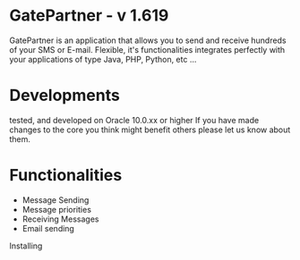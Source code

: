 # GatePartner - v 1.619

GatePartner is an application that allows you to send and receive hundreds of your SMS or E-mail. Flexible, it's functionalities integrates perfectly with your applications of type Java, PHP, Python, etc ...


Developments
===========
tested, and developed on Oracle 10.0.xx or higher
If you have made changes to the core you think might benefit others please let us know about them.

Functionalities
==============
- Message Sending
- Message priorities
- Receiving Messages
- Email sending

Installing



